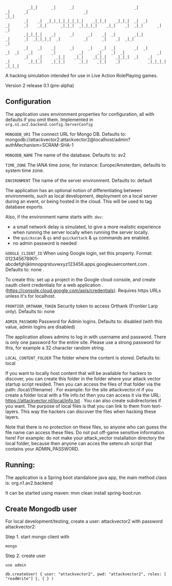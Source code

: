 
              _|_|      _|      _|                          _|            _|      _|                        _|                                _|_|
            _|    _|  _|_|_|_|_|_|_|_|    _|_|_|    _|_|_|  _|  _|        _|      _|    _|_|      _|_|_|  _|_|_|_|    _|_|    _|  _|_|      _|    _|
            _|_|_|_|    _|      _|      _|    _|  _|        _|_|          _|      _|  _|_|_|_|  _|          _|      _|    _|  _|_|              _|
            _|    _|    _|      _|      _|    _|  _|        _|  _|          _|  _|    _|        _|          _|      _|    _|  _|              _|
            _|    _|      _|_|    _|_|    _|_|_|    _|_|_|  _|    _|          _|        _|_|_|    _|_|_|      _|_|    _|_|    _|            _|_|_|_|
    _|_|_|

A hacking simulation intended for use in Live Action RolePlaying games.

Version 2 release 0.1 (pre-alpha)

## Configuration

The application uses environment properties for configuration, all with defaults if you omit them. Implemented in `org.n1.av2.backend.config.ServerConfig`


`MONGODB_URI`     The connect URL for Mongo DB. Defaults to: mongodb://attackvector2:attackvector2@localhost/admin?authMechanism=SCRAM-SHA-1

`MONGODB_NAME`    The name of the database. Defaults to: av2

`TIME_ZONE`     The IANA time zone, for instance: Europe/Amsterdam, defaults to system time zone.

`ENVIRONMENT`     The name of the server environment. Defaults to: default 

The application has an optional notion of differentiating between environments, such as local development,
deployment on a local server during an event, or being hosted in the cloud. This will be used to tag database exports.

Also, if the environment name starts with: `dev`:
- a small network delay is simulated, to give a more realistic experience when running the server locally when running the server locally.
- the `quickscan` & `qs` and `quickattack` & `qa` commands are enabled.
- no admin password is needed


`GOOGLE_CLIENT_ID`   When using Google login, set this property. Format: 012345678901-abcdefghijklmnopqrstuvwxyz123456.apps.googleusercontent.com  . 
Defaults to: none  . 

To create this: set up a project in the Google cloud console, and create oauth client credentials for a web application . 
(https://console.cloud.google.com/apis/credentials). Requires https URLs unless it's for localhost.

`FRONTIER_ORTHANK_TOKEN`   Security token to access Orthank (Frontier Larp only). Defaults to: none 

`ADMIN_PASSWORD`   Password for Admin logins. Defaults to: disabled (with this value, admin logins are disabled)

The application allows admins to log in with username and password. There is only one password for the entire site. Please use a strong password for this,
for example a 32 character random string.

`LOCAL_CONTENT_FOLDER`  The folder where the content is stored. Defaults to: local 

If you want to locally host content that will be available for hackers to discover, you can create this folder in the folder where your attack vector
startup script resided. Then you can access the files of that folder via the path: /local/{filename} . For example: for the site attackvector.nl if
you create a folder local with a file info.txt then you can access it via the URL: https://attackvector.nl/local/info.txt . You can also create subdirectories if you want.
The purpose of local files is that you can link to them from text-layers. This way the hackers can discover the files when hacking these layers.

Note that there is no protection on these files, so anyone who can guess the file name can access these files. Do not put off-game sensitive information here!
For example: do not make your attack_vector installation directory the local folder, because then anyone can acces the setenv.sh script that contains your ADMIN_PASSWORD.


## Running:

The application is a Spring boot standalone java app, the main method class is: org.n1.av2.backend

It can be started using maven: mvn clean install spring-boot:run


## Create Mongodb user
For local development/testing, create a user: attackvector2 with password attackvector2:

Step 1. start mongo client with

  `mongo`

Step 2. create user

  `use admin`

  `db.createUser( { user: "attackvector2",
                   pwd: "attackvector2",
                   roles: [ "readWrite"] },
                 { } )`

